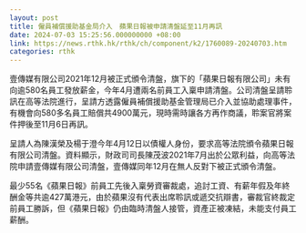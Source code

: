 ```yaml
---
layout: post
title: 僱員補償援助基金局介入　蘋果日報被申請清盤延至11月再訊
date: 2024-07-03 15:25:56.000000000 +08:00
link: https://news.rthk.hk/rthk/ch/component/k2/1760089-20240703.htm
categories: rthk
---
```


壹傳媒有限公司2021年12月被正式頒令清盤，旗下的「蘋果日報有限公司」未有向逾580名員工發放薪金，今年4月遭兩名前員工入稟申請清盤。公司清盤呈請聆訊在高等法院進行，呈請方透露僱員補償援助基金管理局已介入並協助處理事件，有機會向580多名員工賠償共4900萬元，現時需時讓各方再作商議，聆案官將案件押後至11月6日再訊。

呈請人為陳漢榮及楊于澄今年4月12日以債權人身份，要求高等法院頒令蘋果日報有限公司清盤。資料顯示，財政司司長陳茂波2021年7月出於公眾利益，向高等法院申請壹傳媒有限公司清盤，壹傳媒同年12月在無人反對下被正式頒令清盤。

最少55名《蘋果日報》前員工先後入稟勞資審裁處，追討工資、有薪年假及年終酬金等共逾427萬港元，由於蘋果沒有代表出席聆訊或遞交抗辯書，審裁官終裁定前員工勝訴，但《蘋果日報》仍由臨時清盤人接管，資產正被凍結，未能支付員工薪酬。

